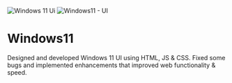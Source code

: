 ![Windows 11 Ui](https://user-images.githubusercontent.com/87966154/127735043-4487098e-e2a5-42cc-8fa2-476d57f0cf0c.png)
![Windows11 - UI](https://user-images.githubusercontent.com/87966154/127735048-5d933870-4550-4c2b-8da2-76094aa6e4f6.png)
# Windows11
Designed and developed Windows 11 UI using HTML, JS & CSS.
Fixed some bugs and implemented enhancements that improved web functionality & speed.
